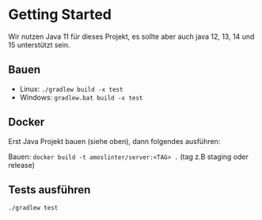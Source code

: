 # Getting Started

Wir nutzen Java 11 für dieses Projekt, es sollte aber auch java 12, 13, 14 und 15 unterstützt sein.

## Bauen

* Linux: `./gradlew build -x test`
* Windows: `gradlew.bat build -x test`

## Docker

Erst Java Projekt bauen (siehe oben), dann folgendes ausführen:

Bauen: `docker build -t amoslinter/server:<TAG> .` (tag z.B staging oder release)

## Tests ausführen

```shell
./gradlew test
```
